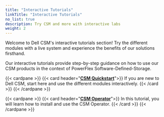 ```yaml
---
title: "Interactive Tutorials"
linkTitle: "Interactive Tutorials"
no_list: true
description: Try CSM and more with interactive labs
weight: 2
---
```

Welcome to Dell CSM's interactive tutorials section! Try the different modules with a live system and experience the benefits of our solutions firsthand.

Our interactive tutorials provide step-by-step guidance on how to use our CSM products in the context of PowerFlex Software-Defined-Storage.

{{< cardpane >}}
  {{< card header="[**CSM Quickstart**](csm-quickstart/)">}}
  If you are new to Dell CSM, start here and use the different modules interactively.
  {{< /card >}}
{{< /cardpane >}}


{{< cardpane >}}
  {{< card header="[**CSM Operator**](csm-operator/)">}}
  In this tutorial, you will learn how to install and use the CSM Operator.
  {{< /card >}}
{{< /cardpane >}}
